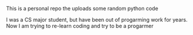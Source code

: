 This is a personal repo the uploads some random python code 

I was a CS major student, but have been out of progarming work for years.
Now I am trying to re-learn coding and try to be a progarmer
